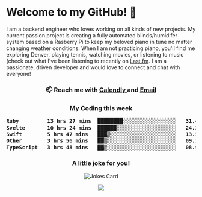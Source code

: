 <h1> Welcome to my GitHub! 👋 </h1>


  I am a backend engineer who loves working on all kinds of new projects. My current passion project is creating a fully automated blinds/humidifer system based on a Rasberry Pi to keep my beloved piano in tune no matter changing weather conditions. When I am not practicing piano, you'll find me exploring Denver, playing tennis, watching movies, or listening to music (check out what I've been listening to recently on [Last.fm](https://www.last.fm/user/mballa000). I am a passionate, driven developer and would love to connect and chat with everyone!

<h3 align = "center"> 📫 Reach me with <a href = "https://calendly.com/msbrandt00/30min"> Calendly </a> and <a href="mailto:msbrandt00@gmail.com">Email</a> 
 </h3>


 
<div align = "center"
[![Anurag's GitHub stats](https://github-readme-stats.vercel.app/api?username=mbrandt00)](https://github.com/anuraghazra/github-readme-stats)
          </div>
<h3 align="center">
  My Coding this week
<!--START_SECTION:waka-->

```txt
Ruby         13 hrs 27 mins  ████████░░░░░░░░░░░░░░░░░   31.44 %
Svelte       10 hrs 24 mins  ██████░░░░░░░░░░░░░░░░░░░   24.29 %
Swift        5 hrs 47 mins   ███▒░░░░░░░░░░░░░░░░░░░░░   13.53 %
Other        3 hrs 56 mins   ██▒░░░░░░░░░░░░░░░░░░░░░░   09.19 %
TypeScript   3 hrs 48 mins   ██▒░░░░░░░░░░░░░░░░░░░░░░   08.91 %
```

<!--END_SECTION:waka-->

### A little joke for you!

![Jokes Card](https://readme-jokes.vercel.app/api?hideBorder)

<a href="https://www.linkedin.com/in/mbrandt00/"><img src="https://img.shields.io/badge/linkedin-%230077B5.svg?&style=for-the-badge&logo=linkedin&logoColor=white" /></a>
